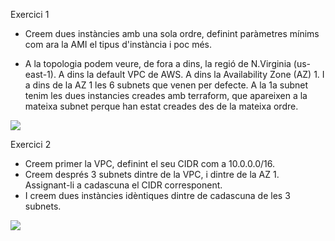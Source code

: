 Exercici 1
- Creem dues instàncies amb una sola ordre, definint paràmetres mínims com ara la AMI el tipus d'instància i poc més.

- A la topologia podem veure, de fora a dins, la regió de N.Virginia (us-east-1). A dins la default VPC de AWS. A dins la Availability Zone (AZ) 1. I a dins de la AZ 1 les 6 subnets que venen per defecte. A la 1a subnet tenim les dues instancies creades amb terraform, que apareixen a la mateixa subnet perque han estat creades des de la mateixa ordre. 

<image src="assets/imatges/ex1.png">

Exercici 2
- Creem primer la VPC, definint el seu CIDR com a 10.0.0.0/16.
- Creem després 3 subnets dintre de la VPC, i dintre de la AZ 1. Assignant-li a cadascuna el CIDR corresponent.
- I creem dues instàncies idèntiques dintre de cadascuna de les 3 subnets.

<image src="assets/imatges/ex2.png">